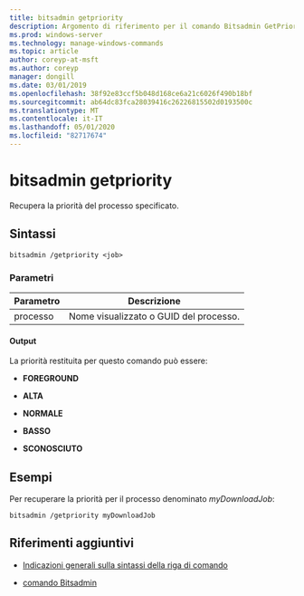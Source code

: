 ```yaml
---
title: bitsadmin getpriority
description: Argomento di riferimento per il comando Bitsadmin GetPriority, che recupera la priorità del processo specificato.
ms.prod: windows-server
ms.technology: manage-windows-commands
ms.topic: article
author: coreyp-at-msft
ms.author: coreyp
manager: dongill
ms.date: 03/01/2019
ms.openlocfilehash: 38f92e83ccf5b048d168ce6a21c6026f490b18bf
ms.sourcegitcommit: ab64dc83fca28039416c26226815502d0193500c
ms.translationtype: MT
ms.contentlocale: it-IT
ms.lasthandoff: 05/01/2020
ms.locfileid: "82717674"
---
```

# <a name="bitsadmin-getpriority"></a>bitsadmin getpriority

Recupera la priorità del processo specificato.

## <a name="syntax"></a>Sintassi

```
bitsadmin /getpriority <job>
```

### <a name="parameters"></a>Parametri

| Parametro | Descrizione |
| -------------- | -------------- |
| processo | Nome visualizzato o GUID del processo. |

#### <a name="output"></a>Output

La priorità restituita per questo comando può essere:

- **FOREGROUND**

- **ALTA**

- **NORMALE**

- **BASSO**

- **SCONOSCIUTO**

## <a name="examples"></a>Esempi

Per recuperare la priorità per il processo denominato *myDownloadJob*:

```
bitsadmin /getpriority myDownloadJob
```

## <a name="additional-references"></a>Riferimenti aggiuntivi

- [Indicazioni generali sulla sintassi della riga di comando](command-line-syntax-key.md)

- [comando Bitsadmin](bitsadmin.md)

